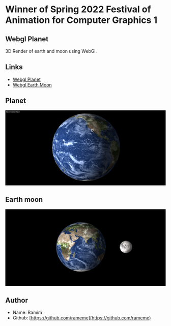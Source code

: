 # Winner of Spring 2022 Festival of Animation for Computer Graphics 1

## Webgl Planet
3D Render of earth and moon using WebGl.

## Links
- [Webgl Planet](https://rameme.github.io/webgl-planet/)
- [Webgl Earth Moon](https://rameme.github.io/webgl-planet/template/earth_moon.html)

## Planet
![](./assets/screenshots/planet.png)

## Earth moon
![](./assets/screenshots/earth_moon.png)

## Author
- Name: Ramim 
- Github: [https://github.com/rameme](https://github.com/rameme)
